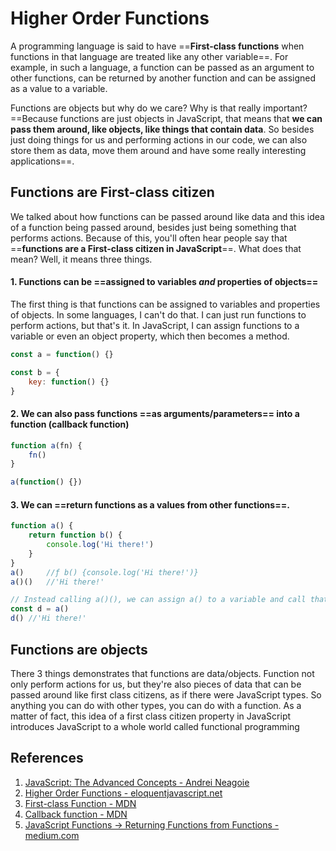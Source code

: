# Higher Order Functions

A programming language is said to have ==**First-class functions** when functions in that language are treated like any other variable==. For example, in such a language, a function can be passed as an argument to other functions, can be returned by another function and can be assigned as a value to a variable.

Functions are objects but why do we care? Why is that really important? ==Because functions are just objects in JavaScript, that means that **we can pass them around, like objects, like things that contain data**. So besides just doing things for us and performing actions in our code, we can also store them as data, move them around and have some really interesting applications==.

## Functions are First-class citizen

We talked about how functions can be passed around like data and this idea of a function being passed around, besides just being something that performs actions. Because of this, you'll often hear people say that ==**functions are a First-class citizen in JavaScript**==. What does that mean? Well, it means three things.

#### 1. Functions can be ==assigned to variables _and_ properties of objects==

The first thing is that functions can be assigned to variables and properties of objects. In some languages, I can't do that. I can just run functions to perform actions, but that's it. In JavaScript, I can assign functions to a variable or even an object property, which then becomes a method.

```js
const a = function() {}

const b = {
    key: function() {}
}
```

#### 2. We can also pass functions ==as arguments/parameters== into a function (callback function)

```js
function a(fn) {
    fn()
}

a(function() {})
```

#### 3. We can ==return functions as a values from other functions==.

```js
function a() {
    return function b() {
        console.log('Hi there!')
    }
}
a()		//ƒ b() {console.log('Hi there!')}
a()()	//'Hi there!'

// Instead calling a()(), we can assign a() to a variable and call that variable
const d = a()
d()	//'Hi there!'
```

## Functions are objects

There 3 things demonstrates that functions are data/objects. Function not only perform actions for us, but they're also pieces of data that can be passed around like first class citizens, as if there were JavaScript types. So anything you can do with other types, you can do with a function. As a matter of fact, this idea of a first class citizen property in JavaScript introduces JavaScript to a whole world called functional programming

## References

1. [JavaScript: The Advanced Concepts - Andrei Neagoie](https://www.udemy.com/course/advanced-javascript-concepts/)
1. [Higher Order Functions - eloquentjavascript.net](https://eloquentjavascript.net/05_higher_order.html)
1. [First-class Function - MDN](https://developer.mozilla.org/en-US/docs/Glossary/First-class_Function)
1. [Callback function - MDN](https://developer.mozilla.org/en-US/docs/Glossary/Callback_function)
1. [JavaScript Functions → Returning Functions from Functions - medium.com](https://medium.com/@iampika/part-6-javascript-functions-returning-functions-from-functions-429a3d9a55d1)
